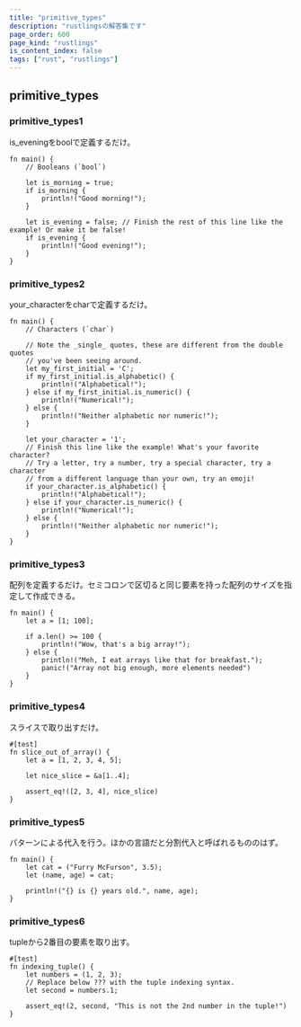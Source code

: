 ```yaml
---
title: "primitive_types"
description: "rustlingsの解答集です"
page_order: 600
page_kind: "rustlings"
is_content_index: false
tags: ["rust", "rustlings"]
---
```


## primitive_types
### primitive_types1
is_eveningをboolで定義するだけ。
```
fn main() {
    // Booleans (`bool`)

    let is_morning = true;
    if is_morning {
        println!("Good morning!");
    }

    let is_evening = false; // Finish the rest of this line like the example! Or make it be false!
    if is_evening {
        println!("Good evening!");
    }
}
```
### primitive_types2
your_characterをcharで定義するだけ。
```
fn main() {
    // Characters (`char`)

    // Note the _single_ quotes, these are different from the double quotes
    // you've been seeing around.
    let my_first_initial = 'C';
    if my_first_initial.is_alphabetic() {
        println!("Alphabetical!");
    } else if my_first_initial.is_numeric() {
        println!("Numerical!");
    } else {
        println!("Neither alphabetic nor numeric!");
    }

    let your_character = '1';
    // Finish this line like the example! What's your favorite character?
    // Try a letter, try a number, try a special character, try a character
    // from a different language than your own, try an emoji!
    if your_character.is_alphabetic() {
        println!("Alphabetical!");
    } else if your_character.is_numeric() {
        println!("Numerical!");
    } else {
        println!("Neither alphabetic nor numeric!");
    }
}
```
### primitive_types3
配列を定義するだけ。セミコロンで区切ると同じ要素を持った配列のサイズを指定して作成できる。
```
fn main() {
    let a = [1; 100];

    if a.len() >= 100 {
        println!("Wow, that's a big array!");
    } else {
        println!("Meh, I eat arrays like that for breakfast.");
        panic!("Array not big enough, more elements needed")
    }
}
```
### primitive_types4
スライスで取り出すだけ。
```
#[test]
fn slice_out_of_array() {
    let a = [1, 2, 3, 4, 5];

    let nice_slice = &a[1..4];

    assert_eq!([2, 3, 4], nice_slice)
}
```
### primitive_types5
パターンによる代入を行う。ほかの言語だと分割代入と呼ばれるもののはず。
```
fn main() {
    let cat = ("Furry McFurson", 3.5);
    let (name, age) = cat;

    println!("{} is {} years old.", name, age);
}
```
### primitive_types6
tupleから2番目の要素を取り出す。
```
#[test]
fn indexing_tuple() {
    let numbers = (1, 2, 3);
    // Replace below ??? with the tuple indexing syntax.
    let second = numbers.1;

    assert_eq!(2, second, "This is not the 2nd number in the tuple!")
}
```